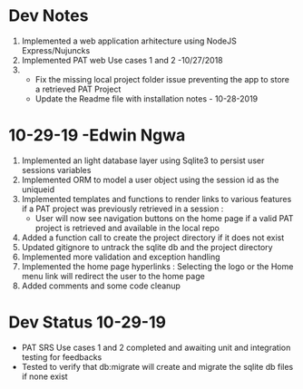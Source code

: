  # Dev Notes
1.  Implemented  a web application arhitecture using NodeJS Express/Nujuncks 
2.  Implemented PAT web Use cases 1 and 2 -10/27/2018
3.  - Fix the missing local project folder issue preventing the app to store a retrieved PAT Project
    - Update the Readme file with installation notes - 10-28-2019 

# 10-29-19 -Edwin Ngwa 
1. Implemented an light database layer using Sqlite3 to persist user sessions variables
2. Implemented ORM to model a user object using the session id as the uniqueid
3. Implemented templates and functions to render links to various features if a PAT project was previously retrieved in a session : 
   -  User will now see navigation buttons on the home page if a valid PAT project is retrieved and available in the local repo    
4. Added a function call to create the project directory if it does not exist
5. Updated gitignore to untrack the sqlite db and the project directory
7. Implemented more validation and  exception handling 
8. Implemented the home page hyperlinks : Selecting the logo or the Home menu link  will redirect the user to the home page
6. Added comments and some code cleanup 


# Dev Status 10-29-19
- PAT SRS Use cases 1 and 2 completed and awaiting unit and integration testing for feedbacks 
- Tested to verify that db:migrate will create and migrate the sqlite db files if none exist 
